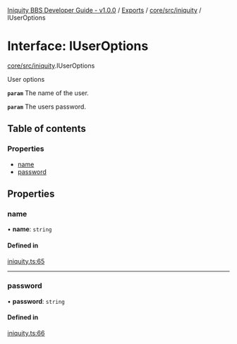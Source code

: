 [Iniquity BBS Developer Guide - v1.0.0](../README.md) / [Exports](../modules.md) / [core/src/iniquity](../modules/core_src_iniquity.md) / IUserOptions

# Interface: IUserOptions

[core/src/iniquity](../modules/core_src_iniquity.md).IUserOptions

User options

**`param`** The name of the user.

**`param`** The users password.

## Table of contents

### Properties

- [name](core_src_iniquity.IUserOptions.md#name)
- [password](core_src_iniquity.IUserOptions.md#password)

## Properties

### name

• **name**: `string`

#### Defined in

[iniquity.ts:65](https://github.com/iniquitybbs/iniquity/blob/30dc617/packages/core/src/iniquity.ts#L65)

___

### password

• **password**: `string`

#### Defined in

[iniquity.ts:66](https://github.com/iniquitybbs/iniquity/blob/30dc617/packages/core/src/iniquity.ts#L66)

